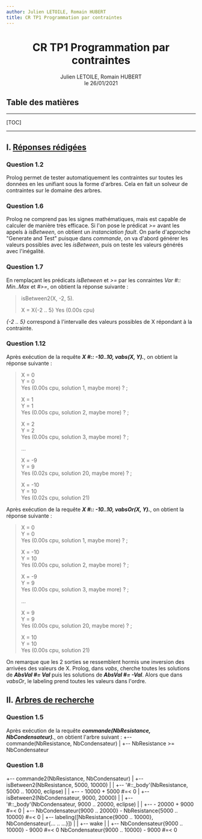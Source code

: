```yaml
---
author: Julien LETOILE, Romain HUBERT
title: CR TP1 Programmation par contraintes
---
```




# 					<center>CR TP1 Programmation par contraintes</center> 









<center>Julien LETOILE, Romain HUBERT</center>

<center>le 26/01/2021</center>













## Table des matières

------

[TOC]

------



## I. <u>Réponses rédigées</u>

### Question 1.2

Prolog permet de tester automatiquement les contraintes sur toutes les données en les unifiant sous la forme d'arbres. Cela en fait un solveur de contraintes sur le domaine des arbres.

### Question 1.6

Prolog ne comprend pas les signes mathématiques, mais est capable de calculer de manière très efficace.
Si l'on pose le prédicat *>=* avant les appels à *isBetween*, on obtient un *instanciation fault*.
On parle d'approche "Generate and Test" puisque dans *commande*, on va d'abord générer les valeurs possibles avec les *isBetween*, puis on teste les valeurs générés avec l'inégalité.

### Question 1.7

En remplaçant les prédicats *isBetween* et *>=* par les conraintes *Var #:: Min..Max* et *#>=*, on obtient la réponse suivante :
> isBetween2(X, -2, 5).
> 
> X = X{-2 .. 5}
> Yes (0.00s cpu)

*{-2 .. 5}* correspond à l'intervalle des valeurs possibles de X répondant à la contrainte.

### Question 1.12

Après exécution de la requête ***X #:: -10..10, vabs(X, Y).***, on obtient la réponse suivante :

> X = 0  
> Y = 0  
> Yes (0.00s cpu, solution 1, maybe more) ? ;
>
> X = 1  
> Y = 1  
> Yes (0.00s cpu, solution 2, maybe more) ? ;
>
> X = 2  
> Y = 2  
> Yes (0.00s cpu, solution 3, maybe more) ? ;
>
> ...
>
> X = -9  
> Y = 9  
> Yes (0.02s cpu, solution 20, maybe more) ? ;
>
> X = -10  
> Y = 10  
> Yes (0.02s cpu, solution 21)

Après exécution de la requête ***X #:: -10..10, vabsOr(X, Y).***, on obtient la réponse suivante :

> X = 0  
> Y = 0  
> Yes (0.00s cpu, solution 1, maybe more) ? ;  
>
> X = -10  
> Y = 10  
> Yes (0.00s cpu, solution 2, maybe more) ? ;  
>
> X = -9  
> Y = 9  
> Yes (0.00s cpu, solution 3, maybe more) ? ;  
>
> ...
>
> X = 9  
> Y = 9  
> Yes (0.00s cpu, solution 20, maybe more) ? ;
>
> X = 10  
> Y = 10  
> Yes (0.00s cpu, solution 21)

On remarque que les 2 sorties se ressemblent hormis une inversion des arrivées des valeurs de X. Prolog, dans *vabs*, cherche toutes les solutions de ***AbsVal #= Val*** puis les solutions de ***AbsVal #= -Val***. Alors que dans *vabsOr*, le labeling prend toutes les valeurs dans l'ordre.

## II. <u>Arbres de recherche</u>

### Question 1.5

Après exécution de la requête ***commande(NbResistance, NbCondensateur).***, on obtient l'arbre suivant :
+-- commande(NbResistance, NbCondensateur)
|   +-- NbResistance >= NbCondensateur

### Question 1.8

+-- commande2(NbResistance, NbCondensateur)
|   +-- isBetween2(NbResistance, 5000, 10000)
|   |   +-- '#::_body'(NbResistance, 5000 .. 10000, eclipse)
|   |   +-- - 10000 + 5000 #=< 0
|   +-- isBetween2(NbCondensateur, 9000, 20000)
|   |   +-- '#::_body'(NbCondensateur, 9000 .. 20000, eclipse)
|   |   +-- - 20000 + 9000 #=< 0
|   +-- NbCondensateur{9000 .. 20000} - NbResistance{5000 .. 10000} #=< 0
|   +-- labeling([NbResistance{9000 .. 10000}, NbCondensateur{... .. ...}])
|   |   +-- wake
|   |   +-- NbCondensateur{9000 .. 10000} - 9000 #=< 0
NbCondensateur{9000 .. 10000} - 9000 #=< 0
